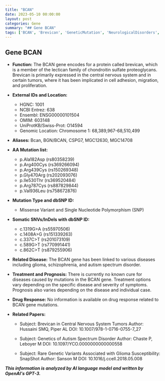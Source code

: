 ```yaml
---
title: "BCAN"
date: 2023-05-10 00:00:00
layout: post
categories: Gene
summary: "## Gene BCAN"
tags: ['BCAN', 'Brevican', 'GeneticMutation', 'NeurologicalDisorders', 'Glioma', 'Schizophrenia', 'AutismSpectrumDisorder', 'Proteoglycans']
---
```


## Gene BCAN

- **Function:** The BCAN gene encodes for a protein called brevican, which is a member of the lectican family of chondroitin sulfate proteoglycans. Brevican is primarily expressed in the central nervous system and in certain tumors, where it has been implicated in cell adhesion, migration, and proliferation.
 
- **External IDs and Location:** 
    - HGNC: 1001
    - NCBI Entrez: 638
    - Ensembl: ENSG00000101504
    - OMIM: 603148
    - UniProtKB/Swiss-Prot: O14594
    - Genomic Location: Chromosome 1: 68,389,967-68,510,499
    
- **Aliases:** Bcan, BGN/BCAN, CSPG7, MGC12630, MGC14708
 
- **AA Mutation list:** 
    - p.Ala182Asp (rs80358239)
    - p.Arg400Cys (rs369266094)
    - p.Arg439Cys (rs150269348)
    - p.Gly470Arg (rs202093076)
    - p.Ile530Thr (rs369520484)
    - p.Arg787Cys (rs887829844)
    - p.Val936Leu (rs758672876)
  
- **Mutation Type and dbSNP ID:**
    - Missense Variant and Single Nucleotide Polymorphism (SNP)
    
- **Somatic SNVs/InDels with dbSNP ID:**
    - c.1319G>A (rs55970506)
    - c.1408A>G (rs151339263)
    - c.337C>T (rs201073109)
    - c.589G>T (rs770991441)
    - c.862C>T (rs879255906)
   
- **Related Disease:** The BCAN gene has been linked to various diseases including glioma, schizophrenia, and autism spectrum disorder.
 
- **Treatment and Prognosis:** There is currently no known cure for diseases caused by mutations in the BCAN gene. Treatment options vary depending on the specific disease and severity of symptoms. Prognosis also varies depending on the disease and individual case. 
 
- **Drug Response:** No information is available on drug response related to BCAN gene mutations.
 
- **Related Papers:**  

  - Subject: Brevican in Central Nervous System Tumors
    Author: Hussaini SMQ, Piper AL
    DOI: 10.1007/978-1-0716-0755-7_27
    
  - Subject: Genetics of Autism Spectrum Disorder
    Author: Chaste P, Leboyer M
    DOI: 10.1097/YCO.0000000000000558
    
  - Subject: Rare Genetic Variants Associated with Glioma Susceptibility: SnapShot
    Author: Sanson M
    DOI: 10.1016/j.ccell.2018.05.008

**_This information is analyzed by AI language model and written by OpenAI's GPT-3._**